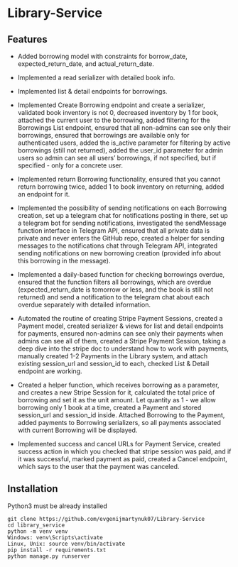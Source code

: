 # Library-Service

## Features
* Added borrowing model with constraints for borrow_date, expected_return_date, and actual_return_date.

* Implemented a read serializer with detailed book info.

* Implemented list & detail endpoints for borrowings.

* Implemented Create Borrowing endpoint and create a serializer, validated book inventory is not 0, decreased inventory by 1 for book, attached the current user to the borrowing, added filtering for the Borrowings List endpoint, ensured that all non-admins can see only their borrowings, ensured that borrowings are available only for authenticated users, added the is_active parameter for filtering by active borrowings (still not returned), added the user_id parameter for admin users so admin can see all users’ borrowings, if not specified, but if specified - only for a concrete user.

* Implemented return Borrowing functionality, ensured that you cannot return borrowing twice, added 1 to book inventory on returning, added an endpoint for it.

* Implemented the possibility of sending notifications on each Borrowing creation, set up a telegram chat for notifications posting in there, set up a telegram bot for sending notifications, investigated the sendMessage function interface in Telegram API, ensured that all private data is private and never enters the GitHub repo, created a helper for sending messages to the notifications chat through Telegram API, integrated sending notifications on new borrowing creation (provided info about this borrowing in the message).

* Implemented a daily-based function for checking borrowings overdue, ensured that the function filters all borrowings, which are overdue (expected_return_date is tomorrow or less, and the book is still not returned) and send a notification to the telegram chat about each overdue separately with detailed information.

* Automated the routine of creating Stripe Payment Sessions, created a Payment model, created serializer & views for list and detail endpoints for payments, ensured non-admins can see only their payments when admins can see all of them, created a Stripe Payment Session, taking a deep dive into the stripe doc to understand how to work with payments, manually created 1-2 Payments in the Library system, and attach existing session_url and session_id to each, checked List & Detail endpoint are working.

* Created a helper function, which receives borrowing as a parameter, and creates a new Stripe Session for it, calculated the total price of borrowing and set it as the unit amount. Let quantity as 1 - we allow borrowing only 1 book at a time, created a Payment and stored session_url and session_id inside. Attached Borrowing to the Payment, added payments to Borrowing serializers, so all payments associated with current Borrowing will be displayed.

* Implemented success and cancel URLs for Payment Service, created success action in which you checked that stripe session was paid, and if it was successful, marked payment as paid, created a Cancel endpoint, which says to the user that the payment was canceled.


## Installation

Python3 must be already installed

```shell
git clone https://github.com/evgenijmartynuk07/Library-Service
cd library_service
python -m venv venv
Windows: venv\Scripts\activate
Linux, Unix: source venv/bin/activate
pip install -r requirements.txt
python manage.py runserver
```
